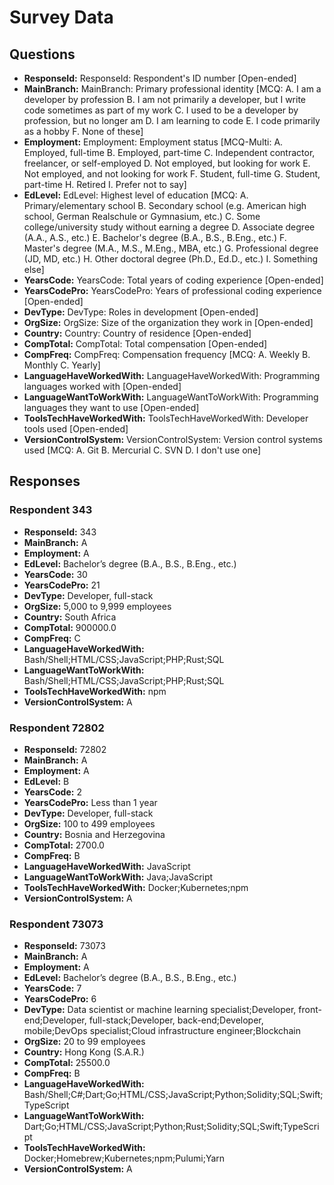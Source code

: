 # Survey Data

## Questions

- **ResponseId:** ResponseId: Respondent's ID number [Open-ended]
- **MainBranch:** MainBranch: Primary professional identity [MCQ: A. I am a developer by profession B. I am not primarily a developer, but I write code sometimes as part of my work C. I used to be a developer by profession, but no longer am D. I am learning to code E. I code primarily as a hobby F. None of these]
- **Employment:** Employment: Employment status [MCQ-Multi: A. Employed, full-time B. Employed, part-time C. Independent contractor, freelancer, or self-employed D. Not employed, but looking for work E. Not employed, and not looking for work F. Student, full-time G. Student, part-time H. Retired I. Prefer not to say]
- **EdLevel:** EdLevel: Highest level of education [MCQ: A. Primary/elementary school B. Secondary school (e.g. American high school, German Realschule or Gymnasium, etc.) C. Some college/university study without earning a degree D. Associate degree (A.A., A.S., etc.) E. Bachelor's degree (B.A., B.S., B.Eng., etc.) F. Master's degree (M.A., M.S., M.Eng., MBA, etc.) G. Professional degree (JD, MD, etc.) H. Other doctoral degree (Ph.D., Ed.D., etc.) I. Something else]
- **YearsCode:** YearsCode: Total years of coding experience [Open-ended]
- **YearsCodePro:** YearsCodePro: Years of professional coding experience [Open-ended]
- **DevType:** DevType: Roles in development [Open-ended]
- **OrgSize:** OrgSize: Size of the organization they work in [Open-ended]
- **Country:** Country: Country of residence [Open-ended]
- **CompTotal:** CompTotal: Total compensation [Open-ended]
- **CompFreq:** CompFreq: Compensation frequency [MCQ: A. Weekly B. Monthly C. Yearly]
- **LanguageHaveWorkedWith:** LanguageHaveWorkedWith: Programming languages worked with [Open-ended]
- **LanguageWantToWorkWith:** LanguageWantToWorkWith: Programming languages they want to use [Open-ended]
- **ToolsTechHaveWorkedWith:** ToolsTechHaveWorkedWith: Developer tools used [Open-ended]
- **VersionControlSystem:** VersionControlSystem: Version control systems used [MCQ: A. Git B. Mercurial C. SVN D. I don't use one]

## Responses

### Respondent 343

- **ResponseId:** 343
- **MainBranch:** A
- **Employment:** A
- **EdLevel:** Bachelor’s degree (B.A., B.S., B.Eng., etc.)
- **YearsCode:** 30
- **YearsCodePro:** 21
- **DevType:** Developer, full-stack
- **OrgSize:** 5,000 to 9,999 employees
- **Country:** South Africa
- **CompTotal:** 900000.0
- **CompFreq:** C
- **LanguageHaveWorkedWith:** Bash/Shell;HTML/CSS;JavaScript;PHP;Rust;SQL
- **LanguageWantToWorkWith:** Bash/Shell;HTML/CSS;JavaScript;PHP;Rust;SQL
- **ToolsTechHaveWorkedWith:** npm
- **VersionControlSystem:** A

### Respondent 72802

- **ResponseId:** 72802
- **MainBranch:** A
- **Employment:** A
- **EdLevel:** B
- **YearsCode:** 2
- **YearsCodePro:** Less than 1 year
- **DevType:** Developer, full-stack
- **OrgSize:** 100 to 499 employees
- **Country:** Bosnia and Herzegovina
- **CompTotal:** 2700.0
- **CompFreq:** B
- **LanguageHaveWorkedWith:** JavaScript
- **LanguageWantToWorkWith:** Java;JavaScript
- **ToolsTechHaveWorkedWith:** Docker;Kubernetes;npm
- **VersionControlSystem:** A

### Respondent 73073

- **ResponseId:** 73073
- **MainBranch:** A
- **Employment:** A
- **EdLevel:** Bachelor’s degree (B.A., B.S., B.Eng., etc.)
- **YearsCode:** 7
- **YearsCodePro:** 6
- **DevType:** Data scientist or machine learning specialist;Developer, front-end;Developer, full-stack;Developer, back-end;Developer, mobile;DevOps specialist;Cloud infrastructure engineer;Blockchain
- **OrgSize:** 20 to 99 employees
- **Country:** Hong Kong (S.A.R.)
- **CompTotal:** 25500.0
- **CompFreq:** B
- **LanguageHaveWorkedWith:** Bash/Shell;C#;Dart;Go;HTML/CSS;JavaScript;Python;Solidity;SQL;Swift;TypeScript
- **LanguageWantToWorkWith:** Dart;Go;HTML/CSS;JavaScript;Python;Rust;Solidity;SQL;Swift;TypeScript
- **ToolsTechHaveWorkedWith:** Docker;Homebrew;Kubernetes;npm;Pulumi;Yarn
- **VersionControlSystem:** A
